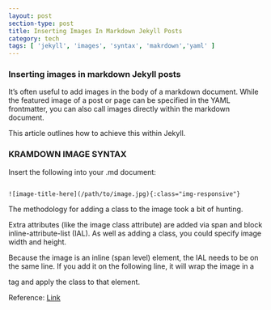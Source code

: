 ```yaml
---
layout: post
section-type: post
title: Inserting Images In Markdown Jekyll Posts
category: tech
tags: [ 'jekyll', 'images', 'syntax', 'makrdown','yaml' ]
---
```

### Inserting images in markdown Jekyll posts

It’s often useful to add images in the body of a markdown document. While the featured image of a post or page can be specified in the YAML frontmatter, you can also call images directly within the markdown document.

This article outlines how to achieve this within Jekyll.

### KRAMDOWN IMAGE SYNTAX

Insert the following into your .md document:
<pre><code data-trim class="bash">
![image-title-here](/path/to/image.jpg){:class="img-responsive"}
</code></pre>
The methodology for adding a class to the image took a bit of hunting.

Extra attributes (like the image class attribute) are added via span and block inline-attribute-list (IAL). As well as adding a class, you could specify image width and height.

Because the image is an inline (span level) element, the IAL needs to be on the same line. If you add it on the following line, it will wrap the image in a <p> tag and apply the class to that element.

Reference: <a href="http://dev-notes.eu/2016/01/images-in-kramdown-jekyll/" alt="images in markdonw">Link</a>